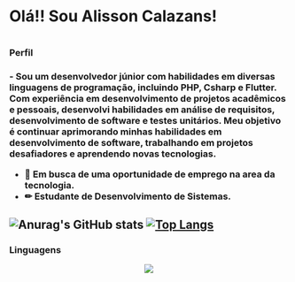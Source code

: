 
 #### <H1> Olá!! Sou Alisson Calazans!<H1>
 <h3> Perfil <h3>
 - Sou um desenvolvedor júnior com habilidades em diversas linguagens de programação, incluindo PHP, Csharp e Flutter. Com experiência em desenvolvimento de projetos acadêmicos e pessoais, desenvolvi habilidades em análise de requisitos, desenvolvimento de software e testes unitários. Meu objetivo é continuar aprimorando minhas habilidades em desenvolvimento de software, trabalhando em projetos desafiadores e aprendendo novas tecnologias.
  
* 👔 Em busca de uma oportunidade de emprego na area da tecnologia.
* ✏ Estudante de Desenvolvimento de Sistemas.

![Anurag's GitHub stats](https://github-readme-stats.vercel.app/api?username=AlissonCalazans&show_icons=true&theme=gruvbox&bg_color=000)
[![Top Langs](https://github-readme-stats.vercel.app/api/top-langs/?username=AlissonCalazans&layout=compact&theme=gruvbox&bg_color=000)](https://github.com/anuraghazra/github-readme-stats)
--------------------------------------------------------------------------------------------------------------------
### Linguagens

<p align="center">
  <a href="#">
    <img src="https://skillicons.dev/icons?i=html,css,c,mysql,postgres" />
  </a>
</p>

